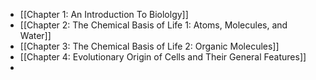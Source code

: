 - [[Chapter 1: An Introduction To Biololgy]]
- [[Chapter 2: The Chemical Basis of Life 1: Atoms, Molecules, and Water]]
- [[Chapter 3: The Chemical Basis of Life 2: Organic Molecules]]
- [[Chapter 4: Evolutionary Origin of Cells and Their General Features]]
-